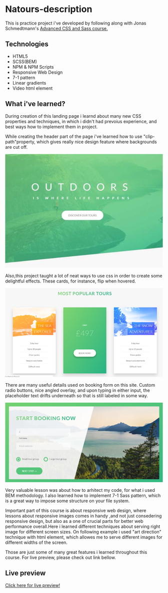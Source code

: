 # Natours-description

This is practice project i've developed by following along with Jonas Schmedtmann's <a href="https://www.udemy.com/advanced-css-and-sass/" rel="nofollow"> Advanced CSS and Sass course.</a>

<h2>Technologies</h2>

<ul>
  <li>HTML5</li>
  <li>SCSS(BEM)</li>
  <li>NPM & NPM Scripts</li>
  <li>Responsive Web Design</li>
  <li>7-1 pattern</li>
  <li>Linear gradients</li>
  <li>Video html element</li>
</ul>

<h2>What i've learned?</h2>

During creation of this landing page i learnd about many new CSS properties and techniques, in which i didn't had
prevoius experience, and best ways how to implement them in project.

While creating the header part of the page i've learned how to use "clip-path"property, which gives really nice
design feature where backgrounds are cut off.

<img src="img/Natours_shot.JPG">

Also,this project taught a lot of neat ways to use css in order to create some delightful effects.
These cards, for instance, flip when hovered.

<img src="img/flipping_cards.JPG" width="600px">

There are many useful details used on booking form on this site.
Custom radio buttons, nice angled overlay, and upon typing in either input, the placeholder text
drifts underneath so that is still labeled in some way.

<img src="img/booking.png" width="600px">

Very valuable lesson was about how to arhitect my code, for what i used BEM methodology.
I also learned how to implement 7-1 Sass pattern, which is a great way to impose some
structure on your file system.

Important part of this course is about responsive web design, where lessons about responsive images comes
in handy ,and not just consedering responsive design, but also as a one of crucial parts for better 
web performance overall.Here i learned different techniques about serving right image for different screen sizes.
On following example i used "art direction" technique with <picture> html element, which allowes me to serve different
images for different widths of the screen.

Those are just some of many great features i learned throughout this course.
For live preview, please check out link bellow.

<h2>Live preview</h2>

<a href="https://natours-bay-kappa.vercel.app/">Click here for live preview!</a>
